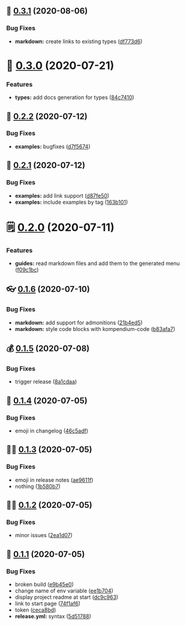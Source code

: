 ## 🍔 [0.3.1](https://github.com/jgroth/kompendium/compare/v0.3.0...v0.3.1) (2020-08-06)


### Bug Fixes

* **markdown:** create links to existing types ([df773d6](https://github.com/jgroth/kompendium/commit/df773d6496473462d0d8d0cd658cb0b651eea4a6))

# 🥮 [0.3.0](https://github.com/jgroth/kompendium/compare/v0.2.2...v0.3.0) (2020-07-21)


### Features

* **types:** add docs generation for types ([84c7410](https://github.com/jgroth/kompendium/commit/84c7410e778c1c908443891537ec36a957f37354))

## 🐤 [0.2.2](https://github.com/jgroth/kompendium/compare/v0.2.1...v0.2.2) (2020-07-12)


### Bug Fixes

* **examples:** bugfixes ([d7f5674](https://github.com/jgroth/kompendium/commit/d7f5674046d8d6768c1d143ab0d0a122ff24f98d))

## 🍻 [0.2.1](https://github.com/jgroth/kompendium/compare/v0.2.0...v0.2.1) (2020-07-12)


### Bug Fixes

* **examples:** add link support ([d87fe50](https://github.com/jgroth/kompendium/commit/d87fe5059312f80359ef4492d33d19a9a75c1663))
* **examples:** include examples by tag ([163b101](https://github.com/jgroth/kompendium/commit/163b1010e139b71a90077f6fbb54c4c36badf95a))

# 🗒️ [0.2.0](https://github.com/jgroth/kompendium/compare/v0.1.6...v0.2.0) (2020-07-11)


### Features

* **guides:** read markdown files and add them to the generated menu ([f09c1bc](https://github.com/jgroth/kompendium/commit/f09c1bc505e49ef7b9031f8b5e2e30cda596739e))

## 👓 [0.1.6](https://github.com/jgroth/kompendium/compare/v0.1.5...v0.1.6) (2020-07-10)


### Bug Fixes

* **markdown:** add support for admonitions ([21b4ed5](https://github.com/jgroth/kompendium/commit/21b4ed5ea5e523cecedcbc22375a4fc9e088afe3))
* **markdown:** style code blocks with kompendium-code ([b83afa7](https://github.com/jgroth/kompendium/commit/b83afa768ba19fbc001e2c03e72ef086572739ea))

## 💰 [0.1.5](https://github.com/jgroth/kompendium/compare/v0.1.4...v0.1.5) (2020-07-08)


### Bug Fixes

* trigger release ([8a1cdaa](https://github.com/jgroth/kompendium/commit/8a1cdaaabd659bfba5d27a1145d95a1cd82c9f46))

## 🛒 [0.1.4](https://github.com/jgroth/kompendium/compare/v0.1.3...v0.1.4) (2020-07-05)


### Bug Fixes

* emoji in changelog ([46c5adf](https://github.com/jgroth/kompendium/commit/46c5adf57c4553e93fbc6ac509eaf941bd74094e))

## 🏃‍♀️ [0.1.3](https://github.com/jgroth/kompendium/compare/v0.1.2...v0.1.3) (2020-07-05)


### Bug Fixes

* emoji in release notes ([ae9611f](https://github.com/jgroth/kompendium/commit/ae9611f01cec422e1926e693d4969b3a8b065c76))
* nothing ([1b580b7](https://github.com/jgroth/kompendium/commit/1b580b7ec41445a48101480bc311d599b4e69438))

## 👨‍🍳 [0.1.2](https://github.com/jgroth/kompendium/compare/v0.1.1...v0.1.2) (2020-07-05)


### Bug Fixes

* minor issues ([2ea1d07](https://github.com/jgroth/kompendium/commit/2ea1d078de244cc094f6d1d066c720e02a44e4e3))

## 🕌 [0.1.1](https://github.com/jgroth/kompendium/compare/v0.1.0...v0.1.1) (2020-07-05)


### Bug Fixes

* broken build ([e9b45e0](https://github.com/jgroth/kompendium/commit/e9b45e0b67346897fc8b7d86d3beed2ee6427ebe))
* change name of env variable ([ee1b704](https://github.com/jgroth/kompendium/commit/ee1b704c7a98f50d2ddb2c11d88018cb56c5e67c))
* display project readme at start ([dc9c963](https://github.com/jgroth/kompendium/commit/dc9c9633c68529f50dab26f22fe904aab35ae65b))
* link to start page ([74f1af6](https://github.com/jgroth/kompendium/commit/74f1af6e987af688dcae8be21a0444c21ab3c75f))
* token ([ceca8bd](https://github.com/jgroth/kompendium/commit/ceca8bd086e28421d6ecbc8f36a8184bc8205d88))
* **release.yml:**  syntax ([5d51788](https://github.com/jgroth/kompendium/commit/5d51788585b5c1ec83241b9647571e015a5b8a2a))

